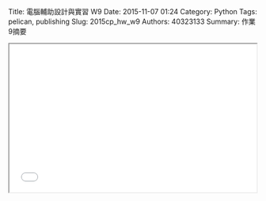 Title: 電腦輔助設計與實習 W9
Date: 2015-11-07 01:24
Category: Python
Tags: pelican, publishing
Slug: 2015cp_hw_w9
Authors: 40323133
Summary: 作業9摘要

<iframe src="40323156_cp_w9_p.html" width="500" height="300"></iframe>
